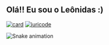 ## Olá!! Eu sou o Leônidas :)
[![card](https://github-readme-stats.vercel.app/api?username=LeonidasPedro&theme=dark)](https://github.com/anuraghazra/github-readme-stats)
[![iuricode](https://github-readme-stats.vercel.app/api/top-langs/?username=LeonidasPedro&hide=html&layout=compact&theme=dark)](https://github.com/anuraghazra/github-readme-stats)

  ![Snake animation](https://github.com/leonidasPedro/rafaballerini/blob/output/github-contribution-grid-snake.svg)

